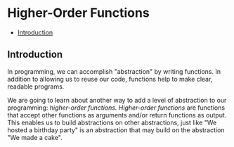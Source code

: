 # Higher-Order Functions

* [Introduction](#Introduction)


## Introduction
In programming, we can accomplish "abstraction" by writing functions. In addition to allowing us to reuse our code, functions help to make clear, readable programs.

We are going to learn about another way to add a level of abstraction to our programming: *higher-order functions.* *Higher-order functions* are functions that accept other functions as arguments and/or return functions as output. This enables us to build abstractions on other abstractions, just like "We hosted a birthday party" is an abstraction that may build on the abstraction "We made a cake".